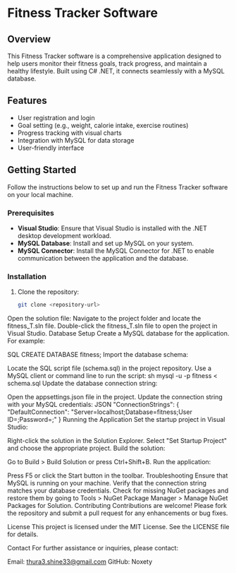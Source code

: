 # Fitness Tracker Software

## Overview

This Fitness Tracker software is a comprehensive application designed to help users monitor their fitness goals, track progress, and maintain a healthy lifestyle. Built using C# .NET, it connects seamlessly with a MySQL database.

## Features

- User registration and login
- Goal setting (e.g., weight, calorie intake, exercise routines)
- Progress tracking with visual charts
- Integration with MySQL for data storage
- User-friendly interface

## Getting Started

Follow the instructions below to set up and run the Fitness Tracker software on your local machine.

### Prerequisites

- **Visual Studio**: Ensure that Visual Studio is installed with the .NET desktop development workload.
- **MySQL Database**: Install and set up MySQL on your system.
- **MySQL Connector**: Install the MySQL Connector for .NET to enable communication between the application and the database.

### Installation

1. Clone the repository:
   ```sh
   git clone <repository-url>
Open the solution file:
Navigate to the project folder and locate the fitness_T.sln file.
Double-click the fitness_T.sln file to open the project in Visual Studio.
Database Setup
Create a MySQL database for the application. For example:

SQL
CREATE DATABASE fitness;
Import the database schema:

Locate the SQL script file (schema.sql) in the project repository.
Use a MySQL client or command line to run the script:
sh
mysql -u <username> -p fitness < schema.sql
Update the database connection string:

Open the appsettings.json file in the project.
Update the connection string with your MySQL credentials:
JSON
"ConnectionStrings": {
  "DefaultConnection": "Server=localhost;Database=fitness;User ID=<username>;Password=<password>;"
}
Running the Application
Set the startup project in Visual Studio:

Right-click the solution in the Solution Explorer.
Select "Set Startup Project" and choose the appropriate project.
Build the solution:

Go to Build > Build Solution or press Ctrl+Shift+B.
Run the application:

Press F5 or click the Start button in the toolbar.
Troubleshooting
Ensure that MySQL is running on your machine.
Verify that the connection string matches your database credentials.
Check for missing NuGet packages and restore them by going to Tools > NuGet Package Manager > Manage NuGet Packages for Solution.
Contributing
Contributions are welcome! Please fork the repository and submit a pull request for any enhancements or bug fixes.

License
This project is licensed under the MIT License. See the LICENSE file for details.

Contact
For further assistance or inquiries, please contact:

Email: thura3.shine33@gmail.com
GitHub: Noxety
